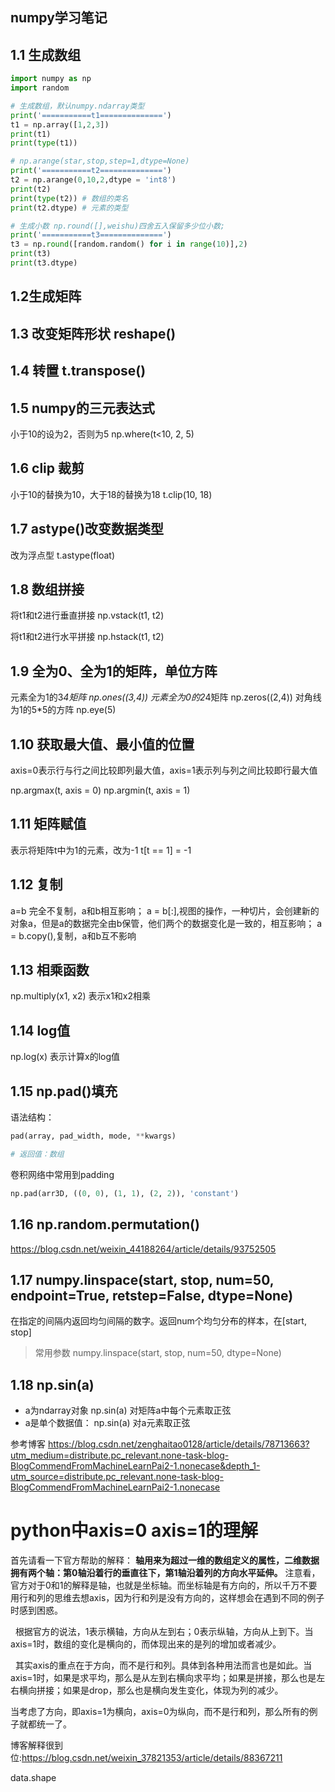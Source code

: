 **numpy学习笔记**
---

## 1.1 生成数组

```py
import numpy as np
import random

# 生成数组，默认numpy.ndarray类型
print('===========t1==============')
t1 = np.array([1,2,3])
print(t1)
print(type(t1))

# np.arange(star,stop,step=1,dtype=None)
print('===========t2==============')
t2 = np.arange(0,10,2,dtype = 'int8')
print(t2)
print(type(t2)) # 数组的类名
print(t2.dtype) # 元素的类型

# 生成小数 np.round([],weishu)四舍五入保留多少位小数; 
print('===========t3==============')
t3 = np.round([random.random() for i in range(10)],2)
print(t3)
print(t3.dtype)
```

## 1.2生成矩阵


## 1.3 改变矩阵形状 reshape()


## 1.4 转置 t.transpose()

## 1.5 numpy的三元表达式
小于10的设为2，否则为5
np.where(t<10, 2, 5) 

## 1.6 clip 裁剪
小于10的替换为10，大于18的替换为18
t.clip(10, 18)

## 1.7 astype()改变数据类型
改为浮点型
t.astype(float)

## 1.8 数组拼接
将t1和t2进行垂直拼接
np.vstack(t1, t2)


将t1和t2进行水平拼接
np.hstack(t1, t2)

## 1.9 全为0、全为1的矩阵，单位方阵
元素全为1的3*4矩阵
np.ones((3,4))
元素全为0的2*4矩阵
np.zeros((2,4))
对角线为1的5*5的方阵
np.eye(5)

## 1.10 获取最大值、最小值的位置
axis=0表示行与行之间比较即列最大值，axis=1表示列与列之间比较即行最大值

np.argmax(t, axis = 0)
np.argmin(t, axis = 1)

## 1.11 矩阵赋值
表示将矩阵t中为1的元素，改为-1
t[t == 1] = -1

## 1.12 复制
a=b 完全不复制，a和b相互影响；
a = b[:],视图的操作，一种切片，会创建新的对象a，但是a的数据完全由b保管，他们两个的数据变化是一致的，相互影响；
a = b.copy(),复制，a和b互不影响


## 1.13 相乘函数
np.multiply(x1, x2) 
表示x1和x2相乘


## 1.14 log值
np.log(x)
表示计算x的log值

## 1.15 np.pad()填充
语法结构：
```py
pad(array, pad_width, mode, **kwargs)

# 返回值：数组
```

卷积网络中常用到padding
```py
np.pad(arr3D, ((0, 0), (1, 1), (2, 2)), 'constant')
```
## 1.16 np.random.permutation()
https://blog.csdn.net/weixin_44188264/article/details/93752505

## 1.17 numpy.linspace(start, stop, num=50, endpoint=True, retstep=False, dtype=None)
在指定的间隔内返回均匀间隔的数字。返回num个均匀分布的样本，在[start, stop]
> 常用参数
 numpy.linspace(start, stop, num=50, dtype=None)

## 1.18 np.sin(a)
- a为ndarray对象
np.sin(a) 对矩阵a中每个元素取正弦
- a是单个数据值：
np.sin(a) 对a元素取正弦



参考博客 https://blog.csdn.net/zenghaitao0128/article/details/78713663?utm_medium=distribute.pc_relevant.none-task-blog-BlogCommendFromMachineLearnPai2-1.nonecase&depth_1-utm_source=distribute.pc_relevant.none-task-blog-BlogCommendFromMachineLearnPai2-1.nonecase




# python中axis=0 axis=1的理解
首先请看一下官方帮助的解释：
__轴用来为超过一维的数组定义的属性，二维数据拥有两个轴：第0轴沿着行的垂直往下，第1轴沿着列的方向水平延伸。__
注意看，官方对于0和1的解释是轴，也就是坐标轴。而坐标轴是有方向的，所以千万不要用行和列的思维去想axis，因为行和列是没有方向的，这样想会在遇到不同的例子时感到困惑。

 
根据官方的说法，1表示横轴，方向从左到右；0表示纵轴，方向从上到下。当axis=1时，数组的变化是横向的，而体现出来的是列的增加或者减少。

 
其实axis的重点在于方向，而不是行和列。具体到各种用法而言也是如此。当axis=1时，如果是求平均，那么是从左到右横向求平均；如果是拼接，那么也是左右横向拼接；如果是drop，那么也是横向发生变化，体现为列的减少。

当考虑了方向，即axis=1为横向，axis=0为纵向，而不是行和列，那么所有的例子就都统一了。

博客解释很到位:https://blog.csdn.net/weixin_37821353/article/details/88367211  

data.shape
